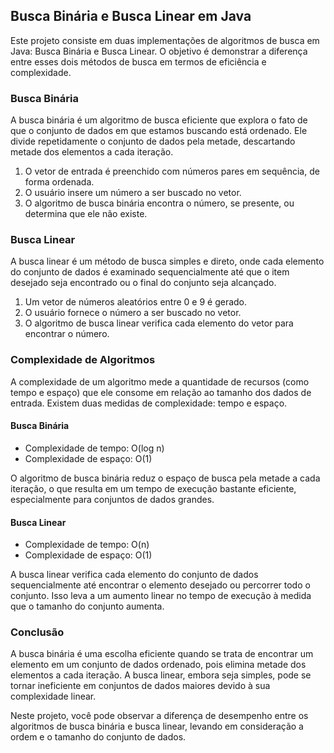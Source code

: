## Busca Binária e Busca Linear em Java 

Este projeto consiste em duas implementações de algoritmos de busca em Java: Busca Binária e Busca Linear. O objetivo é demonstrar a diferença entre esses dois métodos de busca em termos de eficiência e complexidade.

### Busca Binária

A busca binária é um algoritmo de busca eficiente que explora o fato de que o conjunto de dados em que estamos buscando está ordenado. Ele divide repetidamente o conjunto de dados pela metade, descartando metade dos elementos a cada iteração.

1. O vetor de entrada é preenchido com números pares em sequência, de forma ordenada.
2. O usuário insere um número a ser buscado no vetor.
3. O algoritmo de busca binária encontra o número, se presente, ou determina que ele não existe.

### Busca Linear

A busca linear é um método de busca simples e direto, onde cada elemento do conjunto de dados é examinado sequencialmente até que o item desejado seja encontrado ou o final do conjunto seja alcançado.

1. Um vetor de números aleatórios entre 0 e 9 é gerado.
2. O usuário fornece o número a ser buscado no vetor.
3. O algoritmo de busca linear verifica cada elemento do vetor para encontrar o número.

### Complexidade de Algoritmos

A complexidade de um algoritmo mede a quantidade de recursos (como tempo e espaço) que ele consome em relação ao tamanho dos dados de entrada. Existem duas medidas de complexidade: tempo e espaço.

#### Busca Binária

- Complexidade de tempo: O(log n)
- Complexidade de espaço: O(1)

O algoritmo de busca binária reduz o espaço de busca pela metade a cada iteração, o que resulta em um tempo de execução bastante eficiente, especialmente para conjuntos de dados grandes.

#### Busca Linear

- Complexidade de tempo: O(n)
- Complexidade de espaço: O(1)

A busca linear verifica cada elemento do conjunto de dados sequencialmente até encontrar o elemento desejado ou percorrer todo o conjunto. Isso leva a um aumento linear no tempo de execução à medida que o tamanho do conjunto aumenta.

### Conclusão

A busca binária é uma escolha eficiente quando se trata de encontrar um elemento em um conjunto de dados ordenado, pois elimina metade dos elementos a cada iteração. A busca linear, embora seja simples, pode se tornar ineficiente em conjuntos de dados maiores devido à sua complexidade linear.

Neste projeto, você pode observar a diferença de desempenho entre os algoritmos de busca binária e busca linear, levando em consideração a ordem e o tamanho do conjunto de dados.
